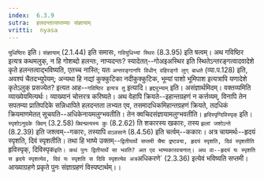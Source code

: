 ```yaml
---
index:  6.3.9
sutra:  हलदन्तात्सप्तम्याः संज्ञायाम्
vritti:  nyasa
---
```


`युधिष्ठिरः` इति। `संज्ञायाम्` (2.1.44) इति समासः, `गवियुधिभ्यां स्थिरः` (8.3.95) इति षत्वम्। अथ गविष्ठिर इत्यत्र कथमलुक्, न हि गोशब्दो हलन्तः, नाप्यदन्तः? स्यादेतत्--गोअइअस्थिर इति स्थितेऽन्तरङ्गत्वादवादेशे कृते हलन्तत्वाद्भविष्यति, एतच्च नास्ति; यतः `अन्तरङ्गानपि विधीन् वहिरङ्गो लुग् बाधते` (व्या.प.128) इति, अवश्यं चैतदभ्युपेयम्; अन्यथा हि नद्यां कुक्कुटिका नदीकुक्कुटिक, भूम्यां पाशो भूमिपाश इत्यत्रापि यणादेशे कृतेऽलुक् प्रसज्येत? इत्यत आह--`गविष्ठिर इत्यत्र तु` इत्यादि।
`हृद्द्युभ्याम्` इति। असंज्ञार्थमिदम्। वक्तव्यमिति व्याख्येयमित्यर्थः। व्याख्यानं चोत्तरत्र करिष्यते। अथ वेहापि क्रियते--इहान्तग्रहणं न कर्त्तव्यम्, विनापि तेन सपतम्या प्रातिपदिके सन्निधापिते हलदन्तता लभ्यत एव, तसमादधिकमिहान्तग्रहणं क्रियते, तदधिकं क्रियमाणमेतत् सूचयति--अधिकेनायमलुग्भवतीति। तेन क्वचिदसंज्ञायामलुग्भवतीति। `हृदिस्पृग्दिविस्पृक्` इति। `स्पृशोऽनुदके क्विन्` (3.2.58) `क्विन्प्रत्यस्य कुः` (8.2.62) ति शकारस्य खकारः, तस्य `झलां जशोऽन्ते` (8.2.39) इति जश्त्वम्--गकारः, तस्यापि `वाऽवसाने` (8.4.56) इति चर्त्वम्--ककारः। अत्र चायमर्थः--हृदयं स्पृशति, दिवं स्पृशतीति। तथा हि भाष्ये उक्तम्--`द्वितीयार्थे सप्तमी चैषा द्रष्टवया, हृदयं स्पृशति, दिवं स्पृशतीति `हृविस्पृक्, दिविस्पृक` इति। कथं पुनः द्वितीयार्थे सा भवति? अत एव भाष्यकारवचनात्। अथ वा--हृदयं यः स्पृशति स हृदये स्पृशत्येव, दिवं यः स्पृशति स दिवि स्पृशत्येव अत्र `अधिकरणे` (2.3.36) इत्येवं भविष्यति सप्तमी।
आख्याग्रहणे प्रकृते पुनः संज्ञाग्रहणं विस्पष्टार्थम्।।

